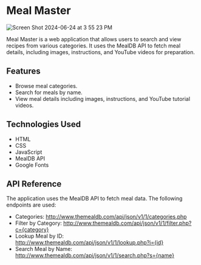 # Meal Master
![Screen Shot 2024-06-24 at 3 55 23 PM](https://github.com/avachoi/meal_master/assets/72422987/41215857-7ea8-4aed-8406-4f1568347ccb)



Meal Master is a web application that allows users to search and view recipes from various categories. It uses the MealDB API to fetch meal details, including images, instructions, and YouTube videos for preparation.

## Features

- Browse meal categories.
- Search for meals by name.
- View meal details including images, instructions, and YouTube tutorial videos.

## Technologies Used

- HTML
- CSS
- JavaScript
- MealDB API
- Google Fonts

## API Reference
The application uses the MealDB API to fetch meal data. The following endpoints are used:

- Categories: http://www.themealdb.com/api/json/v1/1/categories.php
- Filter by Category: http://www.themealdb.com/api/json/v1/1/filter.php?c={category}
- Lookup Meal by ID: http://www.themealdb.com/api/json/v1/1/lookup.php?i={id}
- Search Meal by Name: http://www.themealdb.com/api/json/v1/1/search.php?s={name}
